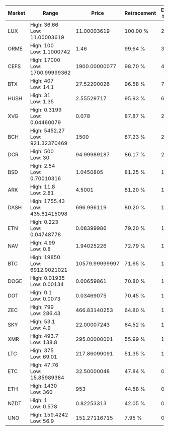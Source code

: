| Market | Range | Price| Retracement | Doubles to 50% |
| --- | --- | --- | --- | --- |
| LUX | High: 36.66<br />Low: 11.00003619 | 11.00003619 | 100.00 % | 2.17 |
| ORME | High: 100<br />Low: 1.1000742 | 1.46 | 99.64 % | 34.62 |
| CEFS | High: 17000<br />Low: 1700.99999362 | 1900.00000077 | 98.70 % | 4.92 |
| BTX | High: 407<br />Low: 14.1 | 27.52200026 | 96.58 % | 7.65 |
| HUSH | High: 31<br />Low: 1.35 | 2.55529717 | 95.93 % | 6.33 |
| XVG | High: 0.3199<br />Low: 0.04460079 | 0.078 | 87.87 % | 2.34 |
| BCH | High: 5452.27<br />Low: 921.32370469 | 1500 | 87.23 % | 2.12 |
| DCR | High: 500<br />Low: 30 | 94.99989187 | 86.17 % | 2.79 |
| BSD | High: 2.54<br />Low: 0.70010316 | 1.0450805 | 81.25 % | 1.55 |
| ARK | High: 11.8<br />Low: 2.81 | 4.5001 | 81.20 % | 1.62 |
| DASH | High: 1755.43<br />Low: 435.61415098 | 696.996119 | 80.20 % | 1.57 |
| ETN | High: 0.223<br />Low: 0.04748778 | 0.08399986 | 79.20 % | 1.61 |
| NAV | High: 4.99<br />Low: 0.8 | 1.94025226 | 72.79 % | 1.49 |
| BTC | High: 19850<br />Low: 6912.9021021 | 10579.99999997 | 71.65 % | 1.26 |
| DOGE | High: 0.01935<br />Low: 0.00134 | 0.00659861 | 70.80 % | 1.57 |
| DOT | High: 0.1<br />Low: 0.0073 | 0.03469075 | 70.45 % | 1.55 |
| ZEC | High: 799<br />Low: 286.43 | 466.83140253 | 64.80 % | 1.16 |
| SKY | High: 53.1<br />Low: 4.9 | 22.00007243 | 64.52 % | 1.32 |
| XMR | High: 493.7<br />Low: 138.8 | 295.00000001 | 55.99 % | 1.07 |
| LTC | High: 375<br />Low: 69.01 | 217.86099091 | 51.35 % | 1.02 |
| ETC | High: 47.76<br />Low: 15.85989384 | 32.50000048 | 47.84 % | 0.00 |
| ETH | High: 1430<br />Low: 360 | 953 | 44.58 % | 0.00 |
| NZDT | High: 1<br />Low: 0.578 | 0.82253313 | 42.05 % | 0.00 |
| UNO | High: 159.4242<br />Low: 56.9 | 151.27116715 | 7.95 % | 0.00 |

